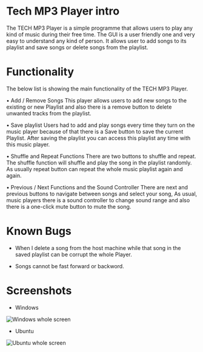 # Tech MP3 Player intro
The TECH MP3 Player is a simple programme that allows users to play any kind of music during their free time. The GUI is a user friendly one and very easy to understand any kind of person. It allows user to add songs to its playlist and save songs or delete songs from the playlist. 

# Functionality
The below list is showing the main functionality of the TECH MP3 Player.

•	Add / Remove Songs
This player allows users to add new songs to the existing or new Playlist and also there is a remove button to delete unwanted tracks from the playlist.

•	Save playlist
Users had to add and play songs every time they turn on the music player because of that there is a Save button to save the current Playlist. After saving the playlist you can access this playlist any time with this music player.

•	Shuffle and Repeat Functions
There are two buttons to shuffle and repeat. The shuffle function will shuffle and play the song in the playlist randomly. As usually repeat button can repeat the whole music playlist again and again.

•	Previous / Next Functions and the Sound Controller
There are next and previous buttons to navigate between songs and select your song, As usual, music players there is a sound controller to change sound range and also there is a one-click mute button to mute the song.

# Known Bugs

 - When I delete a song from the host machine while that song in the
   saved playlist can be corrupt the whole Player.
   
  - Songs cannot be fast forward or backword.
  
# Screenshots
- Windows

![Windows whole screen](https://user-images.githubusercontent.com/38062467/72074056-34200700-3317-11ea-9954-8b4c8dd80c29.PNG)
- Ubuntu

![Ubuntu whole screen](https://user-images.githubusercontent.com/38062467/72074044-2e2a2600-3317-11ea-8486-caf0d9e993a5.png)
